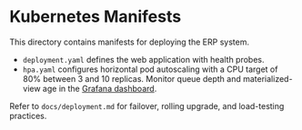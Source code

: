 # Kubernetes Manifests

This directory contains manifests for deploying the ERP system.

- `deployment.yaml` defines the web application with health probes.
- `hpa.yaml` configures horizontal pod autoscaling with a CPU target of 80% between 3 and 10 replicas. Monitor queue depth and materialized-view age in the [Grafana dashboard](https://example.com/grafana/erp).

Refer to `docs/deployment.md` for failover, rolling upgrade, and load-testing practices.
